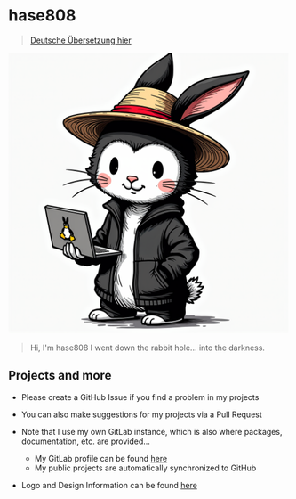 # hase808

> [Deutsche Übersetzung hier](/README.md)

![Logo](assets/Logo.png)

> Hi, I'm hase808 I went down the rabbit hole... into the darkness.

## Projects and more

- Please create a GitHub Issue if you find a problem in my projects
- You can also make suggestions for my projects via a Pull Request
- Note that I use my own GitLab instance, which is also where packages, documentation, etc. are provided...
    - My GitLab profile can be found [here](https://git.unhappy.computer/hase808)
    - My public projects are automatically synchronized to GitHub

- Logo and Design Information can be found [here](Logo-and-Design_en.md)
